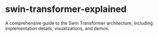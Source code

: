 # swin-transformer-explained
A comprehensive guide to the Swin Transformer architecture, including implementation details, visualizations, and demos.
